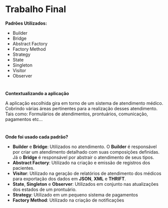 # Trabalho Final
**Padrões Utilizados:**
* Builder
* Bridge
* Abstract Factory
* Factory Method
* Strategy
* State
* Singleton
* Visitor
* Observer
#
**Contextualizando a aplicação**

A aplicação escolhida gira em torno de um sistema de atendimento médico. Cobrindo várias áreas pertinentes para a realização desses atendimento. Tais como: Formulários de atendimentos, prontuários, comunicação, pagamentos etc...

# 

**Onde foi usado cada padrão?**
* **Builder** e **Bridge**: Utilizados no atendimento. O **Builder** é responsável por criar um atendimento detalhado com suas composições definidas. Já o **Bridge** é responsável por abstrair o atendimento de seus tipos.
* **Abstract Factory**: Utilizado na criação e emissão de registros dos pacientes.
* **Visitor**: Utilizado na geração de relatórios de atendimento dos médicos para exportação dos dados em **JSON**, **XML** e **THRIFT**.
* **State**, **Singleton** e **Observer**: Utilizados em conjunto nas atualizações dos estados de um prontuário.
* **Strategy**: Utilizado em um pequeno sistema de pagamentos
* **Factory Method**:  Utilizado na criação de notificações 
